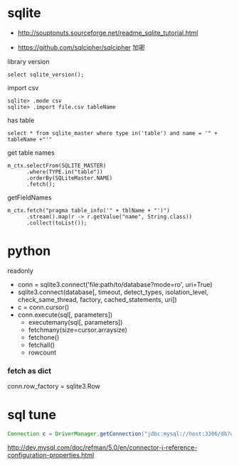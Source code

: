 # sqlite
- http://souptonuts.sourceforge.net/readme_sqlite_tutorial.html
* https://github.com/sqlcipher/sqlcipher  加密

library version
```
select sqlite_version();
```

import csv
```
sqlite> .mode csv
sqlite> .import file.csv tableName
```

has table
```
select * from sqlite_master where type in('table') and name = '" + tableName +"'"
```

get table names
```
m_ctx.selectFrom(SQLITE_MASTER)
      .where(TYPE.in("table"))
      .orderBy(SQLiteMaster.NAME)
      .fetch();
```

getFieldNames
```
m_ctx.fetch("pragma table_info('" + tblName + "')")
      .stream().map(r -> r.getValue("name", String.class))
      .collect(toList());
```


# python
readonly
* conn = sqlite3.connect('file:path/to/database?mode=ro', uri=True)
* sqlite3.connect(database[, timeout, detect_types, isolation_level, check_same_thread, factory, cached_statements, uri])
* c = conn.cursor()
* conn.execute(sql[, parameters])
  * executemany(sql[, parameters])
  * fetchmany(size=cursor.arraysize)
  * fetchone()
  * fetchall()
  * rowcount

### fetch as dict
conn.row_factory = sqlite3.Row

# sql tune
```java
Connection c = DriverManager.getConnection("jdbc:mysql://host:3306/db?useServerPrepStmts=false&rewriteBatchedStatements=true", "username", "password");
```
http://dev.mysql.com/doc/refman/5.0/en/connector-j-reference-configuration-properties.html

